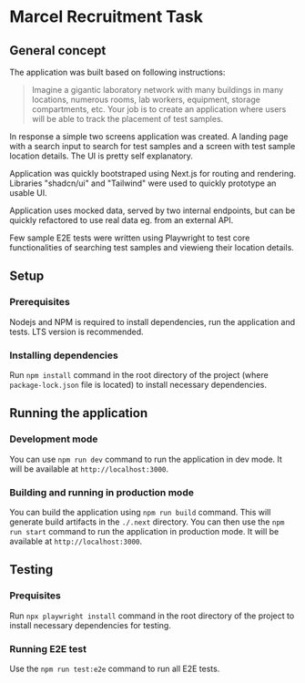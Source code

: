 # Marcel Recruitment Task

## General concept

The application was built based on following instructions:

> Imagine a gigantic laboratory network with many buildings in many locations, numerous rooms, lab
> workers, equipment, storage compartments, etc.
> Your job is to create an application where users will be able to track the placement of test samples.

In response a simple two screens application was created. A landing page with a search input to search for test samples and a screen with test sample location details. The UI is pretty self explanatory.

Application was quickly bootstraped using Next.js for routing and rendering. Libraries "shadcn/ui" and "Tailwind" were used to quickly prototype an usable UI.

Application uses mocked data, served by two internal endpoints, but can be quickly refactored to use real data eg. from an external API.

Few sample E2E tests were written using Playwright to test core functionalities of searching test samples and viewieng their location details.

## Setup

### Prerequisites

Nodejs and NPM is required to install dependencies, run the application and tests. LTS version is recommended.

### Installing dependencies

Run `npm install` command in the root directory of the project (where `package-lock.json` file is located) to install necessary dependencies.

## Running the application

### Development mode

You can use `npm run dev` command to run the application in dev mode. It will be available at `http://localhost:3000`.

### Building and running in production mode

You can build the application using `npm run build` command. This will generate build artifacts in the `./.next` directory. You can then use the `npm run start` command to run the application in production mode. It will be available at `http://localhost:3000`.

## Testing

### Prequisites

Run `npx playwright install` command in the root directory of the project to install necessary dependencies for testing.

### Running E2E test

Use the `npm run test:e2e` command to run all E2E tests.
